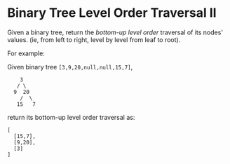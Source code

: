 # Binary Tree Level Order Traversal II

Given a binary tree, return the *bottom-up level order* traversal of its nodes' values. (ie, from left to right, level by level from leaf to root).

For example:

Given binary tree `[3,9,20,null,null,15,7]`,

```
    3
   / \
  9  20
    /  \
   15   7
```

return its bottom-up level order traversal as:

```
[
  [15,7],
  [9,20],
  [3]
]
```
